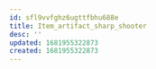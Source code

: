 ```yaml
---
id: sfl9vvfghz6ugttfbhu688e
title: Item_artifact_sharp_shooter
desc: ''
updated: 1681955322873
created: 1681955322873
---
```

